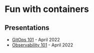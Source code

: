 <!--
theme: default
class:
 - invert
paginate: true
-->

<!--
_class:
 - lead
 - invert
-->

# Fun with containers

## Presentations

* [GitOps 101](./gitops-101.html) - April 2022
* [Observability 101](./observability-101.html) - April 2022
